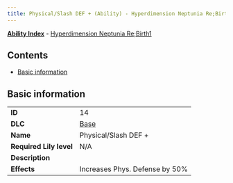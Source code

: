 ```yaml
---
title: Physical/Slash DEF + (Ability) - Hyperdimension Neptunia Re;Birth1
---
```


[**Ability Index**](/neptunia/rb1/ability/index.html) - [Hyperdimension Neptunia Re;Birth1](/neptunia/rb1)

## Contents

- [Basic information](#basic-information)

## Basic information

|   |   |
| -- | -- |
| **ID** | 14
**DLC** | [Base](/neptunia/rb1/dlc/1-base.html)
**Name** | Physical/Slash DEF +
**Required Lily level** | N/A
**Description** | 
**Effects** | Increases Phys. Defense by 50% |
